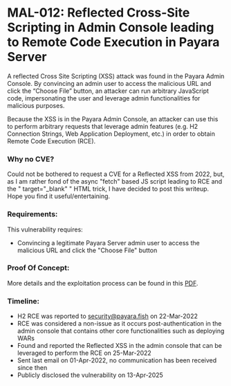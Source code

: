 # MAL-012: Reflected Cross-Site Scripting in Admin Console leading to Remote Code Execution in Payara Server

A reflected Cross Site Scripting (XSS) attack was found in the Payara Admin Console. By convincing an admin user to access the malicious URL and click the “Choose File” button, an attacker can run arbitrary JavaScript code, impersonating the user and leverage admin functionalities for malicious purposes.

Because the XSS is in the Payara Admin Console, an attacker can use this to perform arbitrary requests that leverage admin features (e.g. H2 Connection Strings, Web Application Deployment, etc.) in order to obtain Remote Code Execution (RCE).

### Why no CVE?

Could not be bothered to request a CVE for a Reflected XSS from 2022, but, as I am rather fond of the async "fetch" based JS script leading to RCE and the " target="_blank" " HTML trick, I have decided to post this writeup. Hope you find it useful/entertaining.

### Requirements:

This vulnerability requires:
<br/>
- Convincing a legitimate Payara Server admin user to access the malicious URL and click the "Choose File" button

### Proof Of Concept:

More details and the exploitation process can be found in this [PDF](https://github.com/mbadanoiu/MAL-012/blob/main/Payara%20-%20MAL-012.pdf).

### Timeline:

- H2 RCE was reported to security@payara.fish on 22-Mar-2022
- RCE was considered a non-issue as it occurs post-authentication in the admin console that contains other core functionalities such as deploying WARs
- Found and reported the Reflected XSS in the admin console that can be leveraged to perform the RCE on 25-Mar-2022
- Sent last email on 01-Apr-2022, no communication has been received since then
- Publicly disclosed the vulnerability on 13-Apr-2025
